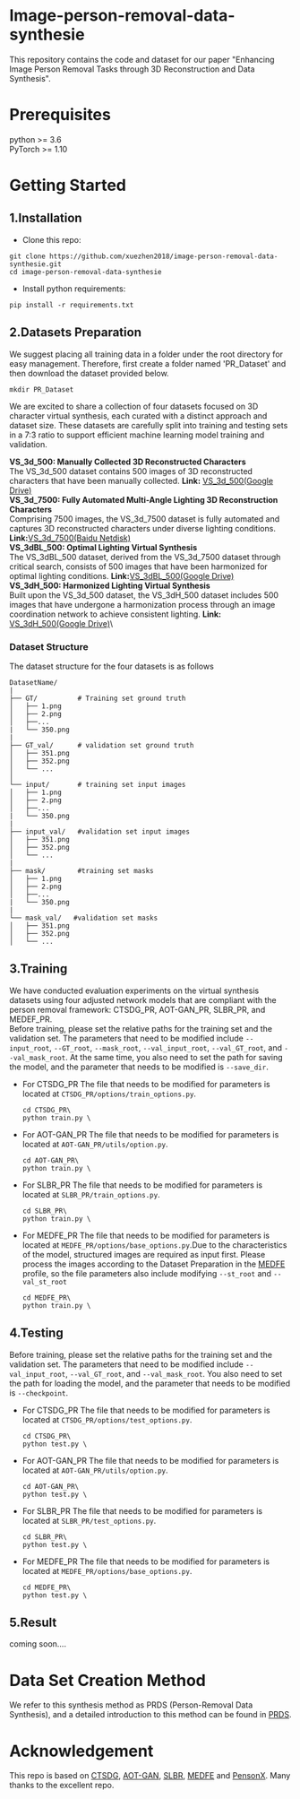 # Image-person-removal-data-synthesie
This repository contains the code and dataset for our paper "Enhancing Image Person Removal Tasks through 3D Reconstruction and Data Synthesis".
# Prerequisites
python >= 3.6\
PyTorch >= 1.10
# Getting Started
## 1.Installation
- Clone this repo:
```
git clone https://github.com/xuezhen2018/image-person-removal-data-synthesie.git
cd image-person-removal-data-synthesie
```
- Install python requirements:
```
pip install -r requirements.txt
```
## 2.Datasets Preparation
We suggest placing all training data in a folder under the root directory for easy management. Therefore, first create a folder named 'PR_Dataset' and then download the dataset provided below.
```
mkdir PR_Dataset
```
We are excited to share a collection of four datasets focused on 3D character virtual synthesis, each curated with a distinct approach and dataset size. These datasets are carefully split into training and testing sets in a 7:3 ratio to support efficient machine learning model training and validation.

**VS_3d_500: Manually Collected 3D Reconstructed Characters**\
The VS_3d_500 dataset contains 500 images of 3D reconstructed characters that have been manually collected. **Link:** [VS_3d_500(Google Drive)](https://drive.google.com/file/d/1-8bIEhEhmI3fFVF9y6nKmatonB4nSAao/view?usp=drive_link)\
**VS_3d_7500: Fully Automated Multi-Angle Lighting 3D Reconstruction Characters**\
Comprising 7500 images, the VS_3d_7500 dataset is fully automated and captures 3D reconstructed characters under diverse lighting conditions. **Link:**[VS_3d_7500(Baidu Netdisk)](https://pan.baidu.com/s/1bkHJarOqNm1LlZfZ7TKUZw?pwd=tf4k)\
**VS_3dBL_500: Optimal Lighting Virtual Synthesis**\
The VS_3dBL_500 dataset, derived from the VS_3d_7500 dataset through critical search, consists of 500 images that have been harmonized for optimal lighting conditions.  **Link:**[VS_3dBL_500(Google Drive)](https://drive.google.com/file/d/1wYknfAl9Yj8sgEWNsRcsStx_4exCfXyx/view?usp=drive_link)\
**VS_3dH_500: Harmonized Lighting Virtual Synthesis**\
Built upon the VS_3d_500 dataset, the VS_3dH_500 dataset includes 500 images that have undergone a harmonization process through an image coordination network to achieve consistent lighting.  **Link:** [VS_3dH_500(Google Drive)](https://drive.google.com/file/d/1h95zjd7u6tUZp_3du9DWb9kb1pbbAh7m/view?usp=sharing)\

### Dataset Structure
The dataset structure for the four datasets is as follows

  ```
DatasetName/
|
├── GT/          # Training set ground truth
│   ├── 1.png
│   ├── 2.png
│   ├──...
|   └── 350.png
|
├── GT_val/      # validation set ground truth
│   ├── 351.png
│   ├── 352.png
│   └── ...
│   
└── input/       # training set input images
│   ├── 1.png
│   ├── 2.png
│   ├──...
|   └── 350.png
|
├── input_val/   #validation set input images
│   ├── 351.png
│   ├── 352.png
│   └── ...
|
├── mask/        #training set masks
│   ├── 1.png
│   ├── 2.png
│   ├──...
|   └── 350.png
|
└── mask_val/   #validation set masks
│   ├── 351.png
│   ├── 352.png
│   └── ...
  ```


## 3.Training
We have conducted evaluation experiments on the virtual synthesis datasets using four adjusted network models that are compliant with the person removal framework: CTSDG_PR, AOT-GAN_PR, SLBR_PR, and MEDEF_PR. \
Before training, please set the relative paths for the training set and the validation set. The parameters that need to be modified include `--input_root`, `--GT_root`, `--mask_root`, `--val_input_root`, `--val_GT_root`, and `--val_mask_root`. At the same time, you also need to set the path for saving the model, and the parameter that needs to be modified is `--save_dir`.
- For CTSDG_PR
 The file that needs to be modified for parameters is located at `CTSDG_PR/options/train_options.py`.
  ```
  cd CTSDG_PR\
  python train.py \
  ```
- For AOT-GAN_PR
 The file that needs to be modified for parameters is located at `AOT-GAN_PR/utils/option.py`. 
  ```
  cd AOT-GAN_PR\
  python train.py \
  ```
- For SLBR_PR
The file that needs to be modified for parameters is located at `SLBR_PR/train_options.py`.
  ```
  cd SLBR_PR\
  python train.py \
  ```
- For MEDFE_PR
  The file that needs to be modified for parameters is located at `MEDFE_PR/options/base_options.py`.Due to the characteristics of the model, structured images are required as input first. Please process the images according to the Dataset Preparation in the [MEDFE](https://github.com/KumapowerLIU/Rethinking-Inpainting-MEDFE) profile, so the file parameters also include modifying `--st_root` and `--val_st_root`
  ```
  cd MEDFE_PR\
  python train.py \
  ```
## 4.Testing
Before training, please set the relative paths for the training set and the validation set. The parameters that need to be modified include `--val_input_root`, `--val_GT_root`, and `--val_mask_root`. You also need to set the path for loading the model, and the parameter that needs to be modified is `--checkpoint`.
- For CTSDG_PR
 The file that needs to be modified for parameters is located at `CTSDG_PR/options/test_options.py`.
  ```
  cd CTSDG_PR\
  python test.py \
  ```
- For AOT-GAN_PR
 The file that needs to be modified for parameters is located at `AOT-GAN_PR/utils/option.py`. 
  ```
  cd AOT-GAN_PR\
  python test.py \
  ```
- For SLBR_PR
The file that needs to be modified for parameters is located at `SLBR_PR/test_options.py`.
  ```
  cd SLBR_PR\
  python test.py \
  ```
- For MEDFE_PR
  The file that needs to be modified for parameters is located at `MEDFE_PR/options/base_options.py`.
  ```
  cd MEDFE_PR\
  python test.py \
  ```
## 5.Result
coming soon....

# Data Set Creation Method
We refer to this synthesis method as PRDS (Person-Removal Data Synthesis), and a detailed introduction to this method can be found in [PRDS](https://github.com/xuezhen2018/image-person-removal-data-synthesie/tree/main/PRDS).

# Acknowledgement
This repo is based on [CTSDG](https://github.com/xiefan-guo/ctsdg), [AOT-GAN](https://github.com/researchmm/AOT-GAN-for-Inpainting), [SLBR](https://github.com/bcmi/SLBR-Visible-Watermark-Removal), [MEDFE](https://github.com/KumapowerLIU/Rethinking-Inpainting-MEDFE) and [PensonX](https://github.com/sxzrt/Instructions-of-the-PersonX-dataset). Many thanks to the excellent repo.
